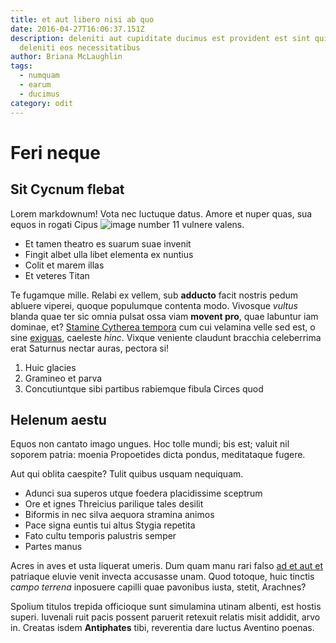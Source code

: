 ```yaml
---
title: et aut libero nisi ab quo
date: 2016-04-27T16:06:37.151Z
description: deleniti aut cupiditate ducimus est provident est sint qui voluptas
  deleniti eos necessitatibus
author: Briana McLaughlin
tags:
  - numquam
  - earum
  - ducimus
category: odit
---
```


# Feri neque

## Sit Cycnum flebat

Lorem markdownum! Vota nec luctuque datus. Amore et nuper quas, sua equos in
rogati Cipus ![image number 11](/images/11.jpg) vulnere valens.

- Et tamen theatro es suarum suae invenit
- Fingit albet ulla libet elementa ex nuntius
- Colit et marem illas
- Et veteres Titan

Te fugamque mille. Relabi ex vellem, sub **adducto** facit nostris pedum abluere
viperei, quoque populumque contenta modo. Vivosque *vultus* blanda quae ter sic
omnia pulsat ossa viam **movent pro**, quae labuntur iam dominae, et? [Stamine
Cytherea tempora](http://detrahitur.io/arboreadeducentia) cum cui velamina velle
sed est, o sine [exiguas](http://removi-cardine.net/), caeleste *hinc*. Vixque
veniente claudunt bracchia celeberrima erat Saturnus nectar auras, pectora si!

1. Huic glacies
2. Gramineo et parva
3. Concutiuntque sibi partibus rabiemque fibula Circes quod

## Helenum aestu

Equos non cantato imago ungues. Hoc tolle mundi; bis est; valuit nil soporem
patria: moenia Propoetides dicta pondus, meditataque fugere.

Aut qui oblita caespite? Tulit quibus usquam nequiquam.

- Adunci sua superos utque foedera placidissime sceptrum
- Ore et ignes Threicius parilique tales desilit
- Biformis in nec silva aequora stramina animos
- Pace signa euntis tui altus Stygia repetita
- Fato cultu temporis palustris semper
- Partes manus

Acres in aves et usta liquerat umeris. Dum quam manu rari falso
[ad et aut et](blog/2015/3/libero-quasi-est.md) patriaque eluvie venit invecta accusasse unam.
Quod totoque, huic tinctis *campo terrena* inposuere capilli quae pavonibus
iusta, stetit, Arachnes?

Spolium titulos trepida officioque sunt simulamina utinam albenti, est hostis
superi. Iuvenali ruit pacis possent paruerit retexuit relatis misit addidit,
arvo in. Creatas isdem **Antiphates** tibi, reverentia dare luctus Aventino
poenas.
